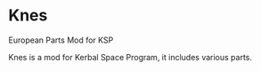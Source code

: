 # Knes
European Parts Mod for KSP

Knes is a mod for Kerbal Space Program, it includes various parts.
